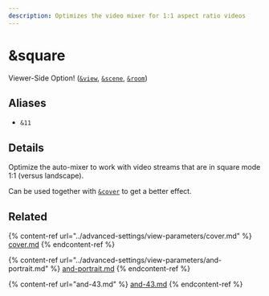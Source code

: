 ```yaml
---
description: Optimizes the video mixer for 1:1 aspect ratio videos
---
```


# \&square

Viewer-Side Option! ([`&view`](../advanced-settings/view-parameters/view.md), [`&scene`](../advanced-settings/view-parameters/scene.md), [`&room`](../general-settings/room.md))

## Aliases

* `&11`

## Details

Optimize the auto-mixer to work with video streams that are in square mode 1:1 (versus landscape).

Can be used together with [`&cover`](../advanced-settings/view-parameters/cover.md) to get a better effect.

## Related

{% content-ref url="../advanced-settings/view-parameters/cover.md" %}
[cover.md](../advanced-settings/view-parameters/cover.md)
{% endcontent-ref %}

{% content-ref url="../advanced-settings/view-parameters/and-portrait.md" %}
[and-portrait.md](../advanced-settings/view-parameters/and-portrait.md)
{% endcontent-ref %}

{% content-ref url="and-43.md" %}
[and-43.md](and-43.md)
{% endcontent-ref %}
